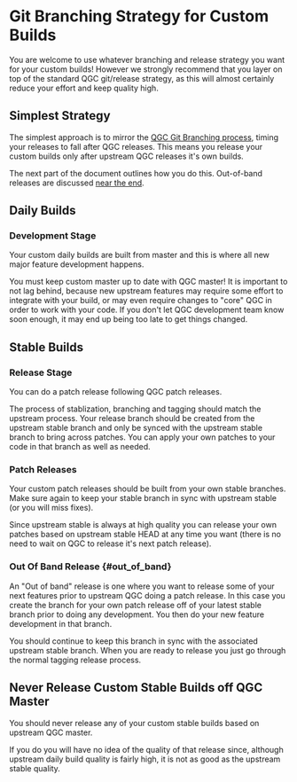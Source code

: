 # Git Branching Strategy for Custom Builds

You are welcome to use whatever branching and release strategy you want for your custom builds! However we strongly recommend that you layer on top of the standard QGC git/release strategy, as this will almost certainly reduce your effort and keep quality high.

## Simplest Strategy

The simplest approach is to mirror the [QGC Git Branching process](GitBranching.md), timing your releases to fall after QGC releases. This means you release your custom builds only after upstream QGC releases it's own builds.

The next part of the document outlines how you do this. Out-of-band releases are discussed [near the end](#out_of_band).

## Daily Builds

### Development Stage

Your custom daily builds are built from master and this is where all new major feature development happens.

You must keep custom master up to date with QGC master! It is important to not lag behind, because new upstream features may require some effort to integrate with your build, or may even require changes to "core" QGC in order to work with your code. If you don't let QGC development team know soon enough, it may end up being too late to get things changed.

## Stable Builds

### Release Stage

You can do a patch release following QGC patch releases.

The process of stablization, branching and tagging should match the upstream process. Your release branch should be created from the upstream stable branch and only be synced with the upstream stable branch to bring across patches. You can apply your own patches to your code in that branch as well as needed.

### Patch Releases

Your custom patch releases should be built from your own stable branches. Make sure again to keep your stable branch in sync with upstream stable (or you will miss fixes).

Since upstream stable is always at high quality you can release your own patches based on upstream stable HEAD at any time you want (there is no need to wait on QGC to release it's next patch release).

### Out Of Band Release {#out_of_band}

An "Out of band" release is one where you want to release some of your next features prior to upstream QGC doing a patch release. In this case you create the branch for your own patch release off of your latest stable branch prior to doing any development. You then do your new feature development in that branch.

You should continue to keep this branch in sync with the associated upstream stable branch. When you are ready to release you just go through the normal tagging release process.

## Never Release Custom Stable Builds off QGC Master

You should never release any of your custom stable builds based on upstream QGC master.

If you do you will have no idea of the quality of that release since, although upstream daily build quality is fairly high, it is not as good as the upstream stable quality.
